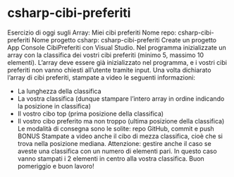 # csharp-cibi-preferiti

Esercizio di oggi sugli Array: Miei cibi preferiti Nome repo: csharp-cibi-preferiti Nome progetto csharp: csharp-cibi-preferiti
Create un progetto App Console CibiPreferiti con Visual Studio. Nel programma inizializzate un array con la classifica dei vostri cibi preferiti (minimo 5, massimo 10 elementi). L’array deve essere già inizializzato nel programma, e i vostri cibi preferiti non vanno chiesti all’utente tramite input.
Una volta dichiarato l’array di cibi preferiti, stampate a video le seguenti informazioni:
- La lunghezza della classifica
- La vostra classifica (dunque stampare l’intero array in ordine indicando la posizione in classifica)
- Il vostro cibo top (prima posizione della classifica)
- Il vostro cibo preferito ma non troppo (ultima posizione della classifica)
Le modalità di consegna sono le solite: repo GitHub, commit e push
BONUS
Stampate a video anche il cibo di mezza classifica, cioè che si trova nella posizione mediana. Attenzione: gestire anche il caso se aveste una classifica con un numero di elementi pari. In questo caso vanno stampati i 2 elementi in centro alla vostra classifica.  Buon pomeriggio e buon lavoro!
